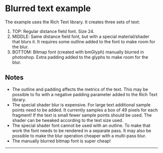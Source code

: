 # Blurred text example

The example uses the Rich Text library. It creates three sets of text:

1. TOP: Regular distance field font. Size 24.
2. MIDDLE: Same distance field font, but with a special material/shader that blurs it. It requires some outline added to the font to make room for the blur.
3. BOTTOM: Bitmap font (created with bmGlyph) manually blurred in photoshop. Extra padding added to the glyphs to make room for the blur.

## Notes

* The outline and padding affects the metrics of the text. This may be possible to fix with a negative padding parameter added to the Rich Text library.
* The special shader blur is expensive. For large text additional sample points need to be added. It currently samples a box of 49 pixels for each fragment! If the text is small fewer sample points should be used. The shader can be tweaked according to the text size used.
* The special shader font cannot be used with an outline. To make that work the font needs to be rendered in a separate pass. It may also be possible to make the blur operation cheaper with a multi-pass blur.
* The manually blurred bitmap font is super cheap!

---